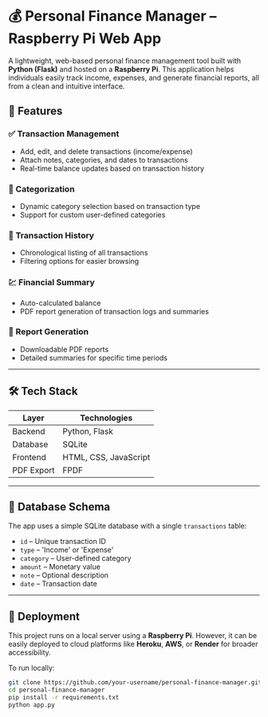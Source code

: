 # 💰 Personal Finance Manager – Raspberry Pi Web App

A lightweight, web-based personal finance management tool built with **Python (Flask)** and hosted on a **Raspberry Pi**. This application helps individuals easily track income, expenses, and generate financial reports, all from a clean and intuitive interface.

## 🧩 Features

### ✅ Transaction Management
- Add, edit, and delete transactions (income/expense)
- Attach notes, categories, and dates to transactions
- Real-time balance updates based on transaction history

### 📂 Categorization
- Dynamic category selection based on transaction type
- Support for custom user-defined categories

### 📜 Transaction History
- Chronological listing of all transactions
- Filtering options for easier browsing

### 💹 Financial Summary
- Auto-calculated balance
- PDF report generation of transaction logs and summaries

### 📄 Report Generation
- Downloadable PDF reports
- Detailed summaries for specific time periods

---

## 🛠️ Tech Stack

| Layer       | Technologies                   |
|-------------|--------------------------------|
| Backend     | Python, Flask                  |
| Database    | SQLite                         |
| Frontend    | HTML, CSS, JavaScript          |
| PDF Export  | FPDF                           |

---

## 📁 Database Schema

The app uses a simple SQLite database with a single `transactions` table:

- `id` – Unique transaction ID
- `type` – 'Income' or 'Expense'
- `category` – User-defined category
- `amount` – Monetary value
- `note` – Optional description
- `date` – Transaction date

---

## 🚀 Deployment

This project runs on a local server using a **Raspberry Pi**. However, it can be easily deployed to cloud platforms like **Heroku**, **AWS**, or **Render** for broader accessibility.

To run locally:
```bash
git clone https://github.com/your-username/personal-finance-manager.git
cd personal-finance-manager
pip install -r requirements.txt
python app.py
